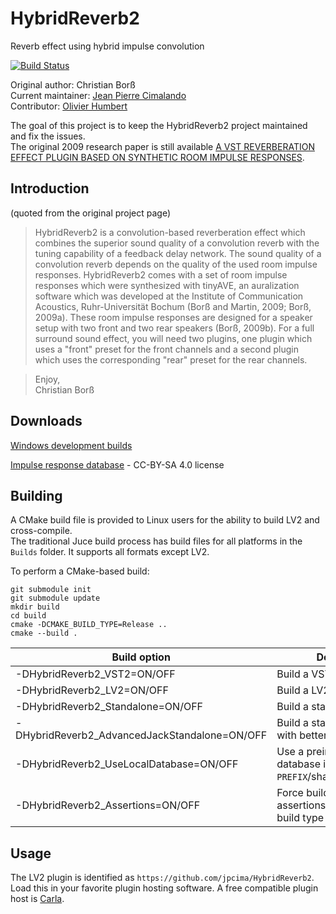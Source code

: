 # HybridReverb2
Reverb effect using hybrid impulse convolution

[![Build Status](https://semaphoreci.com/api/v1/jpcima/hybridreverb2/branches/master/badge.svg)](https://semaphoreci.com/jpcima/hybridreverb2)

Original author: Christian Borß  
Current maintainer: [Jean Pierre Cimalando](https://github.com/jpcima)  
Contributor: [Olivier Humbert](https://github.com/trebmuh)

The goal of this project is to keep the HybridReverb2 project maintained and fix the issues.  
The original 2009 research paper is still available [A VST REVERBERATION EFFECT PLUGIN BASED ON SYNTHETIC ROOM IMPULSE
RESPONSES](http://dafx.de/paper-archive/2009/papers/paper_48.pdf).

## Introduction

(quoted from the original project page)

> HybridReverb2 is a convolution-based reverberation effect which combines the superior sound quality of a convolution reverb with the tuning capability of a feedback delay network. The sound quality of a convolution reverb depends on the quality of the used room impulse responses. HybridReverb2 comes with a set of room impulse responses which were synthesized with tinyAVE, an auralization software which was developed at the Institute of Communication Acoustics, Ruhr-Universität Bochum (Borß and Martin, 2009; Borß, 2009a). These room impulse responses are designed for a speaker setup with two front and two rear speakers (Borß, 2009b). For a full surround sound effect, you will need two plugins, one plugin which uses a "front" preset for the front channels and a second plugin which uses the corresponding "rear" preset for the rear channels.

> Enjoy,  
Christian Borß

## Downloads

[Windows development builds](http://jpcima.sdf1.org/software/development/HybridReverb2/)

[Impulse response database](https://github.com/jpcima/HybridReverb2-impulse-response-database/archive/v1.0.0.zip) - CC-BY-SA 4.0 license

## Building

A CMake build file is provided to Linux users for the ability to build LV2 and cross-compile.  
The traditional Juce build process has build files for all platforms in the `Builds` folder. It supports all formats except LV2.

To perform a CMake-based build:

```
git submodule init
git submodule update
mkdir build
cd build
cmake -DCMAKE_BUILD_TYPE=Release ..
cmake --build .
```

| Build option                                  | Description                                                     |
| --------------------------------------------- | --------------------------------------------------------------- |
| -DHybridReverb2_VST2=ON/OFF                   | Build a VST2 plugin                                             |
| -DHybridReverb2_LV2=ON/OFF                    | Build a LV2 plugin                                              |
| -DHybridReverb2_Standalone=ON/OFF             | Build a standalone program                                      |
| -DHybridReverb2_AdvancedJackStandalone=ON/OFF | Build a standalone for Jack with better features                |
| -DHybridReverb2_UseLocalDatabase=ON/OFF       | Use a preinstalled RIR database in `PREFIX`/share/HybridReverb2 |
| -DHybridReverb2_Assertions=ON/OFF             | Force building with assertions regardless of build type         |

## Usage

The LV2 plugin is identified as `https://github.com/jpcima/HybridReverb2`.  
Load this in your favorite plugin hosting software. A free compatible plugin host is [Carla](https://github.com/falkTX/Carla).

